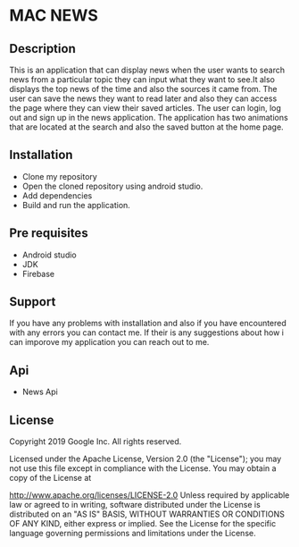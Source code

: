 # MAC NEWS
## Description
 This is an application that can display news when the user wants to search news from
 a particular topic they can input what they want to see.It also displays the top news
 of the time and also the sources it came from.
 The user can save the news they want to read later and also they can access the page
 where they can view their saved articles.
 The user can login, log out and sign up in the news application.
 The application has two animations that are located at the search and also the saved button at the home page.
## Installation
* Clone my repository
* Open the cloned repository using android studio.
* Add dependencies
* Build and run the application.
## Pre requisites
* Android studio
* JDK
* Firebase
## Support
If you have any problems with installation and also if you have encountered with any 
errors you can contact me. If their is any suggestions about how i can imporove my application
you can reach out to me.
## Api 
* News Api
## License
Copyright 2019 Google Inc. All rights reserved.

Licensed under the Apache License, Version 2.0 (the "License"); you may not use this file except
 in compliance with the License. You may obtain a copy of the License at

 http://www.apache.org/licenses/LICENSE-2.0
Unless required by applicable law or agreed to in writing, software distributed under the License 
is distributed on an "AS IS" BASIS, WITHOUT WARRANTIES OR CONDITIONS OF ANY KIND, either express or 
implied. See the License for the specific language governing permissions and limitations under the License.   